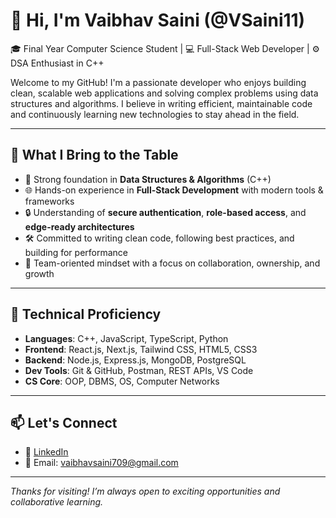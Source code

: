 # 👋 Hi, I'm Vaibhav Saini (@VSaini11)

🎓 Final Year Computer Science Student | 💻 Full-Stack Web Developer | ⚙️ DSA Enthusiast in C++

Welcome to my GitHub! I'm a passionate developer who enjoys building clean, scalable web applications and solving complex problems using data structures and algorithms. I believe in writing efficient, maintainable code and continuously learning new technologies to stay ahead in the field.

---

## 💼 What I Bring to the Table

- 🚀 Strong foundation in **Data Structures & Algorithms** (C++)
- 🌐 Hands-on experience in **Full-Stack Development** with modern tools & frameworks
- 🔒 Understanding of **secure authentication**, **role-based access**, and **edge-ready architectures**
- 🛠️ Committed to writing clean code, following best practices, and building for performance
- 🤝 Team-oriented mindset with a focus on collaboration, ownership, and growth

---

## 🧠 Technical Proficiency

- **Languages**: C++, JavaScript, TypeScript, Python  
- **Frontend**: React.js, Next.js, Tailwind CSS, HTML5, CSS3  
- **Backend**: Node.js, Express.js, MongoDB, PostgreSQL  
- **Dev Tools**: Git & GitHub, Postman, REST APIs, VS Code  
- **CS Core**: OOP, DBMS, OS, Computer Networks  

---

## 📫 Let's Connect

- 🔗 [LinkedIn](https://www.linkedin.com/in/vaibhav-saini-522398252/)  
- 📧 Email: vaibhavsaini709@gmail.com 

---

_Thanks for visiting! I’m always open to exciting opportunities and collaborative learning._
